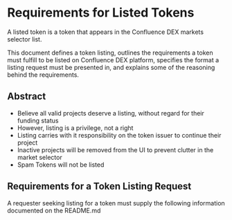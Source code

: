 # Requirements for Listed Tokens

A listed token is a token that appears in the Confluence DEX markets selector list.

This document defines a token listing, outlines the requirements a token must
fulfill to be listed on Confluence DEX platform, specifies the format a listing
request must be presented in, and explains some of the reasoning behind the
requirements.

## Abstract

* Believe all valid projects deserve a listing, without regard for their funding status
* However, listing is a privilege, not a right
* Listing carries with it responsibility on the token issuer to continue their project
* Inactive projects will be removed from the UI to prevent clutter in the market selector
* Spam Tokens will not be listed

## Requirements for a Token Listing Request

A requester seeking listing for a token must supply the following information documented on the README.md
